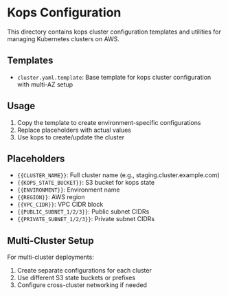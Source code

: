 # Kops Configuration

This directory contains kops cluster configuration templates and utilities for managing Kubernetes clusters on AWS.

## Templates

- `cluster.yaml.template`: Base template for kops cluster configuration with multi-AZ setup

## Usage

1. Copy the template to create environment-specific configurations
2. Replace placeholders with actual values
3. Use kops to create/update the cluster

## Placeholders

- `{{CLUSTER_NAME}}`: Full cluster name (e.g., staging.cluster.example.com)
- `{{KOPS_STATE_BUCKET}}`: S3 bucket for kops state
- `{{ENVIRONMENT}}`: Environment name
- `{{REGION}}`: AWS region
- `{{VPC_CIDR}}`: VPC CIDR block
- `{{PUBLIC_SUBNET_1/2/3}}`: Public subnet CIDRs
- `{{PRIVATE_SUBNET_1/2/3}}`: Private subnet CIDRs

## Multi-Cluster Setup

For multi-cluster deployments:
1. Create separate configurations for each cluster
2. Use different S3 state buckets or prefixes
3. Configure cross-cluster networking if needed